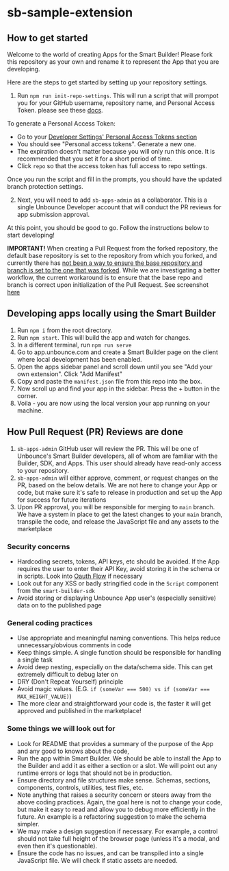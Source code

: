 # sb-sample-extension

## How to get started

Welcome to the world of creating Apps for the Smart Builder! Please fork this repository as your own and rename it to represent the App that you are developing.

Here are the steps to get started by setting up your repository settings.

1. Run `npm run init-repo-settings`. This will run a script that will prompot you for your GitHub username, repository name, and Personal Access Token. please see these [docs](https://docs.github.com/en/authentication/keeping-your-account-and-data-secure/creating-a-personal-access-token).

To generate a Personal Access Token:

- Go to your [Developer Settings' Personal Access Tokens section](https://github.com/settings/tokens)
- You should see "Personal access tokens". Generate a new one.
- The expiration doesn't matter because you will only run this once. It is recommended that you set it for a short period of time.
- Click `repo` so that the access token has full access to repo settings.

Once you run the script and fill in the prompts, you should have the updated branch protection settings.

2. Next, you will need to add `sb-apps-admin` as a collaborator. This is a single Unbounce Developer account that will conduct the PR reviews for app submission approval.

At this point, you should be good to go. Follow the instructions below to start developing!

**IMPORTANT!**
When creating a Pull Request from the forked repository, the default base repository is set to the repository from which you forked, and currently there has [not been a way to ensure the base repository and branch is set to the one that was forked](https://stackoverflow.com/questions/61118665/can-i-set-default-repository-for-pull-requests-from-fork#comment125495272_70968747). While we are investigating a better workflow, the current workaround is to ensure that the base repo and branch is correct upon initialization of the Pull Request. See screenshot [here](https://user-images.githubusercontent.com/6353819/178614001-7abf11ce-19f1-40c8-8abb-ce89415b4a04.png)

## Developing apps locally using the Smart Builder

1. Run `npm i` from the root directory.
2. Run `npm start`. This will build the app and watch for changes.
3. In a different terminal, run `npm run serve`
4. Go to app.unbounce.com and create a Smart Builder page on the client where local development has been enabled.
5. Open the apps sidebar panel and scroll down until you see "Add your own extension". Click "Add Manifest"
6. Copy and paste the `manifest.json` file from this repo into the box.
7. Now scroll up and find your app in the sidebar. Press the + button in the corner.
8. Voila - you are now using the local version your app running on your machine.

## How Pull Request (PR) Reviews are done

1. `sb-apps-admin` GitHub user will review the PR. This will be one of Unbounce's Smart Builder developers, all of whom are familiar with the Builder, SDK, and Apps. This user should already have read-only access to your repository.
2. `sb-apps-admin` will either approve, comment, or request changes on the PR, based on the below details. We are not here to change your App or code, but make sure it's safe to release in production and set up the App for success for future iterations
3. Upon PR approval, you will be responsible for merging to `main` branch. We have a system in place to get the latest changes to your `main` branch, transpile the code, and release the JavaScript file and any assets to the marketplace

### Security concerns

- Hardcoding secrets, tokens, API keys, etc should be avoided. If the App requires the user to enter their API Key, avoid storing it in the schema or in scripts. Look into [Oauth Flow](https://unbounce-sdk.notion.site/Apps-Authentication-172473820c8c46929d41d0108a3f857b) if necessary
- Look out for any XSS or badly stringified code in the `Script` component from the `smart-builder-sdk`
- Avoid storing or displaying Unbounce App user's (especially sensitive) data on to the published page

### General coding practices

- Use appropriate and meaningful naming conventions. This helps reduce unnecessary/obvious comments in code
- Keep things simple. A single function should be responsible for handling a single task
- Avoid deep nesting, especially on the data/schema side. This can get extremely difficult to debug later on
- DRY (Don't Repeat Yourself) principle
- Avoid magic values. (E.G. `if (someVar === 500) vs if (someVar === MAX_HEIGHT_VALUE)`)
- The more clear and straightforward your code is, the faster it will get approved and published in the marketplace!

### Some things we will look out for

- Look for README that provides a summary of the purpose of the App and any good to knows about the code,
- Run the app within Smart Builder. We should be able to install the App to the Builder and add it as either a section or a slot. We will point out any runtime errors or logs that should not be in production.
- Ensure directory and file structures make sense. Schemas, sections, components, controls, utilities, test files, etc.
- Note anything that raises a security concern or steers away from the above coding practices. Again, the goal here is not to change your code, but make it easy to read and allow you to debug more efficiently in the future. An example is a refactoring suggestion to make the schema simpler.
- We may make a design suggestion if necessary. For example, a control should not take full height of the browser page (unless it's a modal, and even then it's questionable).
- Ensure the code has no issues, and can be transpiled into a single JavaScript file. We will check if static assets are needed.
